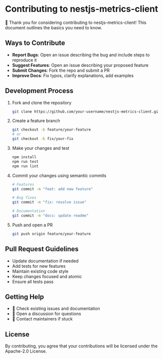 # Contributing to nestjs-metrics-client

🎉 Thank you for considering contributing to nestjs-metrics-client! This document outlines the basics you need to know.

## Ways to Contribute

- **Report Bugs**: Open an issue describing the bug and include steps to reproduce it
- **Suggest Features**: Open an issue describing your proposed feature
- **Submit Changes**: Fork the repo and submit a PR
- **Improve Docs**: Fix typos, clarify explanations, add examples

## Development Process

1. Fork and clone the repository
   ```bash
   git clone https://github.com/your-username/nestjs-metrics-client.git
   ```

2. Create a feature branch
   ```bash
   git checkout -b feature/your-feature
   # or
   git checkout -b fix/your-fix
   ```

3. Make your changes and test
   ```bash
   npm install
   npm run test
   npm run lint
   ```

4. Commit your changes using semantic commits
   ```bash
   # Features
   git commit -m "feat: add new feature"
   
   # Bug fixes
   git commit -m "fix: resolve issue"
   
   # Documentation
   git commit -m "docs: update readme"
   ```

5. Push and open a PR
   ```bash
   git push origin feature/your-feature
   ```

## Pull Request Guidelines

- Update documentation if needed
- Add tests for new features
- Maintain existing code style
- Keep changes focused and atomic
- Ensure all tests pass

## Getting Help

- 📝 Check existing issues and documentation
- 💬 Open a discussion for questions
- 📧 Contact maintainers if stuck

## License

By contributing, you agree that your contributions will be licensed under the Apache-2.0 License.